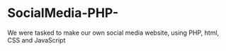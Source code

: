 # SocialMedia-PHP-
We were tasked to make our own social media website, using PHP, html, CSS and JavaScript
